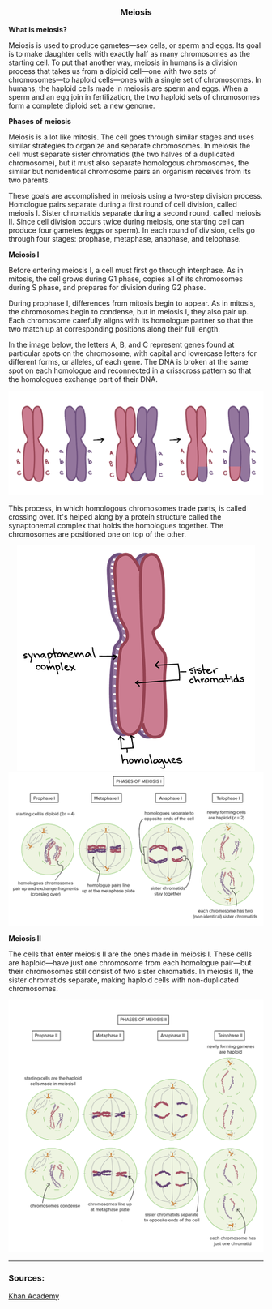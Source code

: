 <div align="center">
  <h3>Meiosis</h3>
</div>

**What is meiosis?**

Meiosis is used to produce gametes—sex cells, or sperm and eggs. Its goal is to make daughter cells with exactly half as many chromosomes as the starting cell. To put that another way, meiosis in humans is a division process that takes us from a diploid cell—one with two sets of chromosomes—to haploid cells—ones with a single set of chromosomes. In humans, the haploid cells made in meiosis are sperm and eggs. When a sperm and an egg join in fertilization, the two haploid sets of chromosomes form a complete diploid set: a new genome.

**Phases of meiosis**

Meiosis is a lot like mitosis. The cell goes through similar stages and uses similar strategies to organize and separate chromosomes. In meiosis the cell must separate sister chromatids (the two halves of a duplicated chromosome), but it must also separate homologous chromosomes, the similar but nonidentical chromosome pairs an organism receives from its two parents.

These goals are accomplished in meiosis using a two-step division process. Homologue pairs separate during a first round of cell division, called meiosis I. Sister chromatids separate during a second round, called meiosis II. Since cell division occurs twice during meiosis, one starting cell can produce four gametes (eggs or sperm). In each round of division, cells go through four stages: prophase, metaphase, anaphase, and telophase. 

**Meiosis I**

Before entering meiosis I, a cell must first go through interphase. As in mitosis, the cell grows during G1 phase, copies all of its chromosomes during S phase, and prepares for division during G2 phase.

During prophase I, differences from mitosis begin to appear. As in mitosis, the chromosomes begin to condense, but in meiosis I, they also pair up. Each chromosome carefully aligns with its homologue partner so that the two match up at corresponding positions along their full length.

In the image below, the letters A, B, and C represent genes found at particular spots on the chromosome, with capital and lowercase letters for different forms, or alleles, of each gene. The DNA is broken at the same spot on each homologue and reconnected in a crisscross pattern so that the homologues exchange part of their DNA.

<div align="center">
  <img src="..\..\..\assets/lesson materials/crossing over 1.png">
</div>

This process, in which homologous chromosomes trade parts, is called crossing over. It's helped along by a protein structure called the synaptonemal complex that holds the homologues together. The chromosomes are positioned one on top of the other.

<div align="center">
  <img src="..\..\..\assets/lesson materials/crossing over 2.png">
</div>

<div align="center">
  <img src="..\..\..\assets/lesson materials/meiosis1.png">
</div>

**Meiosis II**

The cells that enter meiosis II are the ones made in meiosis I. These cells are haploid—have just one chromosome from each homologue pair—but their chromosomes still consist of two sister chromatids. In meiosis II, the sister chromatids separate, making haploid cells with non-duplicated chromosomes.

<div align="center">
  <img src="..\..\..\assets/lesson materials/meiosis2.png">
</div>

---

### Sources:
<p><a href="https://www.khanacademy.org/science/ap-biology/heredity/meiosis-and-genetic-diversity/a/phases-of-meiosis#:~:text=To%20put%20that%20another%20way,meiosis%20are%20sperm%20and%20eggs.">Khan Academy</a></p>